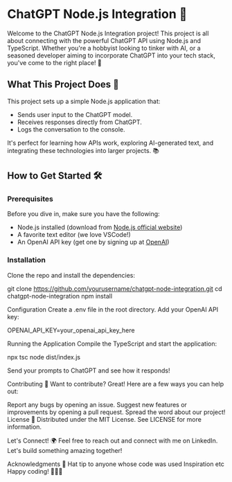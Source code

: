 # ChatGPT Node.js Integration 🚀

Welcome to the ChatGPT Node.js Integration project! This project is all about connecting with the powerful ChatGPT API using Node.js and TypeScript. Whether you're a hobbyist looking to tinker with AI, or a seasoned developer aiming to incorporate ChatGPT into your tech stack, you've come to the right place! 🌟

## What This Project Does 🤖

This project sets up a simple Node.js application that:
- Sends user input to the ChatGPT model.
- Receives responses directly from ChatGPT.
- Logs the conversation to the console.

It's perfect for learning how APIs work, exploring AI-generated text, and integrating these technologies into larger projects. 📚

## How to Get Started 🛠️

### Prerequisites

Before you dive in, make sure you have the following:
- Node.js installed (download from [Node.js official website](https://nodejs.org/))
- A favorite text editor (we love VSCode!)
- An OpenAI API key (get one by signing up at [OpenAI](https://openai.com/))

### Installation

Clone the repo and install the dependencies:

git clone https://github.com/yourusername/chatgpt-node-integration.git
cd chatgpt-node-integration
npm install

Configuration
Create a .env file in the root directory.
Add your OpenAI API key:

OPENAI_API_KEY=your_openai_api_key_here

Running the Application
Compile the TypeScript and start the application:

npx tsc
node dist/index.js

Send your prompts to ChatGPT and see how it responds!

Contributing 🤝
Want to contribute? Great! Here are a few ways you can help out:

Report any bugs by opening an issue.
Suggest new features or improvements by opening a pull request.
Spread the word about our project!
License 📄
Distributed under the MIT License. See LICENSE for more information.

Let's Connect! 🌍
Feel free to reach out and connect with me on LinkedIn. Let's build something amazing together!

Acknowledgments 🎉
Hat tip to anyone whose code was used
Inspiration
etc
Happy coding! 🎈🎈🎈

